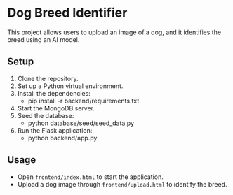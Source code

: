 # Dog Breed Identifier

This project allows users to upload an image of a dog, and it identifies the breed using an AI model.

## Setup

1. Clone the repository.
2. Set up a Python virtual environment.
3. Install the dependencies:
    - pip install -r backend/requirements.txt
4. Start the MongoDB server.
5. Seed the database:
    - python database/seed/seed_data.py
6. Run the Flask application:
    - python backend/app.py


## Usage

- Open `frontend/index.html` to start the application.
- Upload a dog image through `frontend/upload.html` to identify the breed.
